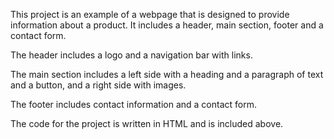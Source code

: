 This project is an example of a webpage that is designed to provide information about a product. It includes a header, main section, footer and a contact form.

The header includes a logo and a navigation bar with links.

The main section includes a left side with a heading and a paragraph of text and a button, and a right side with images.

The footer includes contact information and a contact form.

The code for the project is written in HTML and is included above.